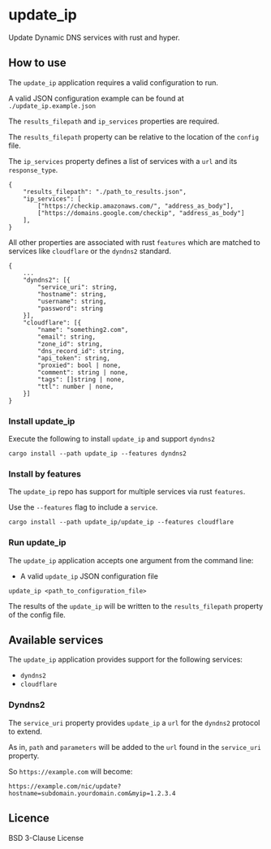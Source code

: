 # update_ip

Update Dynamic DNS services with rust and hyper.

## How to use

The `update_ip` application requires a valid configuration to run.

A valid JSON configuration example can be found at
`./update_ip.example.json`

The `results_filepath` and `ip_services` properties are required. 

The `results_filepath` property can be relative to the location of the `config` file.

The `ip_services` property defines a list of services with a `url` and its `response_type`.

```
{
	"results_filepath": "./path_to_results.json",
	"ip_services": [
		["https://checkip.amazonaws.com/", "address_as_body"],
		["https://domains.google.com/checkip", "address_as_body"]
	],
}
```

All other properties are associated with rust `features` which are matched to services like `cloudflare` or the `dyndns2` standard.

```
{
	...
	"dyndns2": [{
		"service_uri": string,
		"hostname": string,
		"username": string,
		"password": string
	}],
	"cloudflare": [{
		"name": "something2.com",
		"email": string,
		"zone_id": string,
		"dns_record_id": string,
		"api_token": string,
		"proxied": bool | none,
		"comment": string | none,
		"tags": []string | none,
		"ttl": number | none,
	}]
}
```

### Install update_ip

Execute the following to install `update_ip` and support `dyndns2`

```
cargo install --path update_ip --features dyndns2
```

### Install by features

The `update_ip` repo has support for multiple services via rust `features`.

Use the `--features` flag to include a `service`.

```
cargo install --path update_ip/update_ip --features cloudflare
```

### Run update_ip

The `update_ip` application accepts one argument from the command line:

- A valid `update_ip` JSON configuration file

```
update_ip <path_to_configuration_file>
```

The results of the `update_ip` will be written to the `results_filepath` property of the config file.

## Available services

The `update_ip` application provides support for the following services:

- `dyndns2`
- `cloudflare`

### Dyndns2

The `service_uri` property provides `update_ip` a `url` for the `dyndns2` protocol to extend.

As in, `path` and `parameters` will be added to the `url` found in the `service_uri` property.

So `https://example.com` will become:

```
https://example.com/nic/update?hostname=subdomain.yourdomain.com&myip=1.2.3.4
```

## Licence

BSD 3-Clause License
